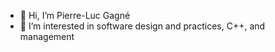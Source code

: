 - 👋 Hi, I’m Pierre-Luc Gagné
- 👀 I’m interested in software design and practices, C++, and management

<!---
DisciplinedSoftware/DisciplinedSoftware is a ✨ special ✨ repository because its `README.md` (this file) appears on your GitHub profile.
You can click the Preview link to take a look at your changes.
--->
